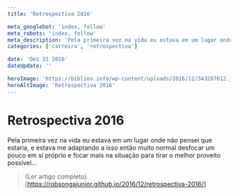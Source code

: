 ```yaml
---
title: 'Retrospectiva 2016'

meta_googlebot: 'index, follow'
meta_robots: 'index, follow'
meta_description: 'Pela primeira vez na vida eu estava em um lugar onde não pensei que estaria, e estava me adaptando a isso então muito normal desfocar um pouco em sí próprio e focar mais na situação para tirar o melhor proveito possível....'
categories: ['carreira', 'retrospectiva']

date: 'Dez 31 2016'
dateUpdate: ''

heroImage: 'https://biblioo.info/wp-content/uploads/2016/12/343287612.jpg'
heroAltImage: 'Retrospectiva 2016'
---
```


# Retrospectiva 2016

Pela primeira vez na vida eu estava em um lugar onde não pensei que estaria, e estava me adaptando a isso então muito normal desfocar um pouco em sí próprio e focar mais na situação para tirar o melhor proveito possível...

> (Ler artigo completo)[https://robsongajunior.github.io/2016/12/retrospectiva-2016/]

